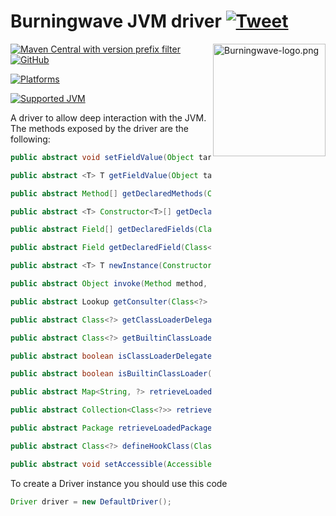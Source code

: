 # Burningwave JVM driver [![Tweet](https://img.shields.io/twitter/url/http/shields.io.svg?style=social)](https://twitter.com/intent/tweet?text=%40Burningwave_fw%20JVM%20driver%2C%20a%20%23driver%20to%20allow%20deep%20interaction%20with%20the%20JVM%20%28works%20on%20%23Java8%20%23Java9%20%23Java10%20%23Java11%20%23Java12%20%23Java13%20%23Java14%20%23Java15%20%23Java16%20%23Java17%29&url=https://github.com/burningwave/jvm-driver#burningwave-jvm-driver-)

<a href="https://www.burningwave.org">
<img src="https://raw.githubusercontent.com/burningwave/core/master/Burningwave-logo.png" alt="Burningwave-logo.png" height="180px" align="right"/>
</a>

[![Maven Central with version prefix filter](https://img.shields.io/maven-central/v/org.burningwave/jvm-driver/0)](https://maven-badges.herokuapp.com/maven-central/org.burningwave/jvm-driver/)
[![GitHub](https://img.shields.io/github/license/burningwave/jvm-driver)](https://github.com/burningwave/jvm-driver/blob/main/LICENSE)

[![Platforms](https://img.shields.io/badge/platforms-Windows%2C%20Max%20OS%2C%20Linux-orange)](https://github.com/burningwave/jvm-driver/actions/runs/1161537104)

[![Supported JVM](https://img.shields.io/badge/supported%20JVM-8%2C%209%2C%2010%2C%2011%2C%2012%2C%2013%2C%2014%2C%2015%2C%2016%2C%2017-blueviolet)](https://github.com/burningwave/jvm-driver/actions/runs/1161537104)


A driver to allow deep interaction with the JVM. The methods exposed by the driver are the following:
```java
public abstract void setFieldValue(Object target, Field field, Object value);

public abstract <T> T getFieldValue(Object target, Field field);

public abstract Method[] getDeclaredMethods(Class<?> cls);

public abstract <T> Constructor<T>[] getDeclaredConstructors(Class<T> cls);

public abstract Field[] getDeclaredFields(Class<?> cls);

public abstract Field getDeclaredField(Class<?> cls, String name);

public abstract <T> T newInstance(Constructor<T> ctor, Object[] params);

public abstract Object invoke(Method method, Object target, Object[] params);

public abstract Lookup getConsulter(Class<?> cls);

public abstract Class<?> getClassLoaderDelegateClass();

public abstract Class<?> getBuiltinClassLoaderClass();

public abstract boolean isClassLoaderDelegate(ClassLoader classLoader);

public abstract boolean isBuiltinClassLoader(ClassLoader classLoader);

public abstract Map<String, ?> retrieveLoadedPackages(ClassLoader classLoader);

public abstract Collection<Class<?>> retrieveLoadedClasses(ClassLoader classLoader);

public abstract Package retrieveLoadedPackage(ClassLoader classLoader, Object packageToFind, String packageName);

public abstract Class<?> defineHookClass(Class<?> clientClass, byte[] byteCode);

public abstract void setAccessible(AccessibleObject object, boolean flag);
```

To create a Driver instance you should use this code
```java
Driver driver = new DefaultDriver();
```

